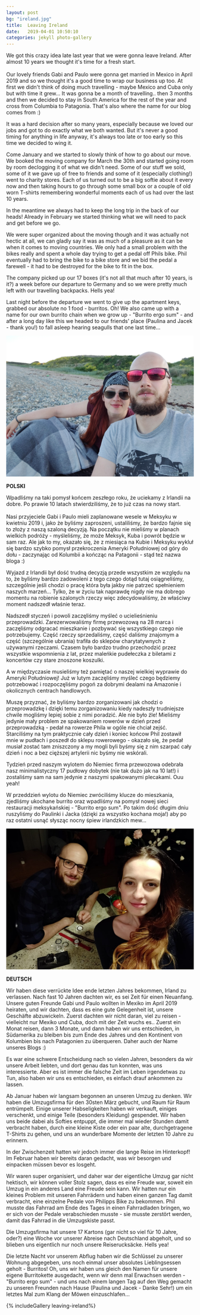 ```yaml
---
layout: post
bg: "ireland.jpg"
title:  Leaving Ireland
date:   2019-04-01 10:50:10 
categories: jekyll photo-gallery
---
```



We got this crazy idea late last year that we were gonna leave Ireland. After almost 10 years we thought it's time for a fresh start.<br><br>
Our lovely friends Gabi and Paulo were gonna get married in Mexico in April 2019 and so we thought it's a good time to wrap our business up too. At first we didn't think of doing much travelling - maybe Mexico and Cuba only but with time it grew... It was gonna be a month of travelling.. then 3 months and then we decided to stay in South America for the rest of the year and cross from Columbia to Patagonia. That's also where the name for our blog comes from :)<br>

It was a hard decision after so many years, especially because we loved our jobs and got to do exactly what we both wanted. But it's never a good timing for anything in life anyway, it's always too late or too early so this time we decided to wing it.<br>

Come January and we started to slowly think of how to go about our move. We booked the moving company for March the 30th and started going room by room declogging it of what we didn't need. Some of our stuff we sold, some of it we gave up of free to friends and some of it (especially clothing!) went to charity stores. Each of us turned out to be a big softie about it every now and then taking hours to go through some small box or a couple of old worn T-shirts remembering wonderful moments each of us had over the last 10 years.<br>

In the meantime we always had to keep the long trip in the back of our heads! Already in February we started thinking what we will need to pack and get before we go.<br>

We were super organized about the moving though and it was actually not hectic at all, we can gladly say it was as much of a pleasure as it can be when it comes to moving countries. We only had a small problem with the bikes really and spent a whole day trying to get a pedal off Phils bike. Phil eventually had to bring the bike to a bike store and we bid the pedal a farewell - it had to be destroyed for the bike to fit in the box. <br>

The company picked up our 17 boxes (it's not all that much after 10 years, is it?) a week before our departure to Germany and so we were pretty much left with our travelling backpacks. Hells yea!<br>

Last night before the departure we went to give up the apartment keys, grabbed our absolute no 1 food - burritos. Oh! We also came up with a name for our own burrito chain when we grow up - "Burrito ergo sum" - and after a long day like this we headed to our friends' place (Paulina and Jacek - thank you!) to fall asleep hearing seagulls that one last time...<br>

![Raodtripping](/assets/images/posts/leaving-ireland/roadtripping.jpg)

<b>POLSKI</b>

Wpadliśmy na taki pomysł końcem zeszłego roku, że uciekamy z Irlandii na dobre. Po prawie 10 latach stwierdziliśmy, że to już czas na nowy start.<br><br>
Nasi przyjeciele Gabi i Paulo mieli zaplanowane wesele w Meksyku w kwietniu 2019 i, jako że byliśmy zaproszeni, ustaliliśmy, że bardzo fajnie się to złoży z naszą szaloną decyzją. Na początku nie mieliśmy w planach wielkich podróży - myśleliśmy, że może Meksyk, Kuba i powrót będzie w sam raz. Ale jak to my, okazało się, że z miesiąca na Kubie i Meksyku wykluł się bardzo szybko pomysł przekroczenia Ameryki Południowej od góry do dołu - zaczynając od Kolumbii a kończąc na Patagonii - stąd też nazwa bloga :) <br>

Wyjazd z Irlandii był dość trudną decyzją przede wszystkim ze względu na to, że byliśmy bardzo zadowoleni z tego czego dotąd tutaj osiągneliśmy, szczególnie jeśli chodzi o pracę która była jakby nie patrzeć spełnieniem naszych marzeń... Tylko, że w życiu tak naprawdę nigdy nie ma dobrego momentu na robienie szalonych rzeczy więc zdecydowaliśmy, że właściwy moment nadszedł właśnie teraz.<br>

Nadszedł styczeń i powoli zaczęliśmy myśleć o ucielieśnieniu przeprowadzki. Zarezerwowaliśmy firmę przewozową na 28 marca i zaczęliśmy odgracać mieszkanie i pozbywać się wszystkiego czego nie potrzebujemy. Część rzeczy sprzedaliśmy, część daliśmy znajomym a część (szczególnie ubrania) trafiła do sklepów charytatywnych z używanymi rzeczami. Czasem było bardzo trudno przechodzić przez wszystkie wspomnienia z lat, przez maleńkie pudełeczka z biletami z koncertów czy stare znoszone koszulki.<br>

A w międzyczasie musieliśmy też pamiętać o naszej wielkiej wyprawie do Ameryki Południowej! Już w lutym zaczęliśmy myśleć czego będziemy potrzebować i rozpoczęliśmy pogoń za dobrymi dealami na Amazonie i okolicznych centrach handlowych.<br>

Muszę przyznać, że byliśmy bardzo zorganizowani jak chodzi o przeprowadzkę i dzięki temu zorganizowaniu kiedy nadeszły trudniejsze chwile mogliśmy lepiej sobie z nimi poradzić. Ale nie było źle! Mieliśmy jedynie mały problem ze spakowaniem rowerów w dzień przed przeprowadzką - pedał na rowerze Phila w ogóle nie chciał zejść. Starciliśmy na tym praktycznie cały dzień i koniec końcow Phil zostawił mnie w pudłach i poszedł do sklepu rowerowego - okazało się, że pedał musiał zostać tam zniszczony a my mogli byli byśmy się z nim szarpać cały dzień i noc a bez cięższej artylerii nic byśmy nie wskórali.<br>

Tydzień przed naszym wylotem do Niemiec firma przewozowa odebrała nasz minimalistyczny 17 pudłowy dobytek (nie tak dużo jak na 10 lat!) i zostaliśmy sam na sam jedynie z naszymi spakowanymi plecakami. Ouu yeah!<br>

W przeddzień wylotu do Niemiec zwróciliśmy klucze do mieszkania, zjedliśmy ukochane burrito oraz wpadliśmy na pomysł nowej sieci restauracji meksykańskiej - "Burrito ergo sum". Po takim dość długim dniu ruszyliśmy do Paulinki i Jacka (dzięki za wszystko kochana moja!) aby po raz ostatni usnąć słysząc nocny śpiew irlandzkich mew... 

![Raodtripping](/assets/images/posts/leaving-ireland/watch.jpg)

<b>DEUTSCH</b>

Wir haben diese verrückte Idee ende letzten Jahres bekommen, Irland zu verlassen. Nach fast 10 Jahren dachten wir, es sei Zeit für einen Neuanfang.
Unsere guten Freunde Gabi und Paulo wollten in Mexiko im April 2019 heiraten, und wir dachten, dass es eine gute Gelegenheit ist, unsere Geschäfte abzuwickeln. Zuerst dachten wir nicht daran, viel zu reisen - vielleicht nur Mexiko und Cuba, doch mit der Zeit wuchs es.. Zuerst ein Monat reisen, dann 3 Monate, und dann haben wir uns entschieden, in Südamerika zu bleiben bis zum Ende des Jahres und den Kontinent von Kolumbien bis nach Patagonien zu überqueren. Daher auch der Name unseres Blogs :)<br>

Es war eine schwere Entscheidung nach so vielen Jahren, besonders da wir unsere Arbeit liebten, und dort genau das tun konnten, was uns interessierte. Aber es ist immer die falsche Zeit im Leben irgendetwas zu Tun, also haben wir uns es entschieden, es einfach drauf ankommen zu lassen.<br>

Ab Januar haben wir langsam begonnen an unseren Umzug zu denken. Wir haben die Umzugsfirma für den 30sten März gebucht, und Raum für Raum entrümpelt. Einige unserer Habseligkeiten haben wir verkauft, einiges verschenkt, und einige Teile (besonders Kleidung) gespendet. Wir haben uns beide dabei als Softies entpuppt, die immer mal wieder Stunden damit verbracht haben, durch eine kleine Kiste oder ein paar alte, durchgetragene T-Shirts zu gehen, und uns an wunderbare Momente der letzten 10 Jahre zu erinnern.

In der Zwischenzeit hatten wir jedoch immer die lange Reise im Hinterkopf! Im Februar haben wir bereits daran gedacht, was wir besorgen und einpacken müssen bevor es losgeht.<br>

Wir waren super organisiert, und daher war der eigentliche Umzug gar nicht hektisch, wir können voller Stolz sagen, dass es eine Freude war, soweit ein Umzug in ein anderes Land eine Freude sein kann. Wir hatten nur ein kleines Problem mit unseren Fahrrädern und haben einen ganzen Tag damit verbracht, eine einzelne Pedale von Philipps Bike zu bekommen. Phil musste das Fahrrad am Ende des Tages in einen Fahrradladen bringen, wo er sich von der Pedale verabschieden musste - sie musste zerstört werden, damit das Fahrrad in die Umzugskiste passt.<br>

Die Umzugsfirma hat unsere 17 Kartons (gar nicht so viel für 10 Jahre, oder?) eine Woche vor unserer Abreise nach Deutschland abgeholt, und so blieben uns eigentlich nur noch unsere Reiserucksäcke. Hells yea!<br>

Die letzte Nacht vor unserem Abflug haben wir die Schlüssel zu unserer Wohnung abgegeben, uns noch einmal unser absolutes Lieblingsessen geholt - Burritos! Oh, uns wir haben uns gleich den Namen für unsere eigene Burritokette ausgedacht, wenn wir denn mal Erwachsen werden - "Burrito ergo sum" - und uns nach einem langen Tag auf den Weg gemacht zu unseren Freunden nach Hause (Paulina und Jacek - Danke Sehr!) um ein letztes Mal zum Klang der Möwen einzuschlafen...<br>

{% includeGallery leaving-ireland%}